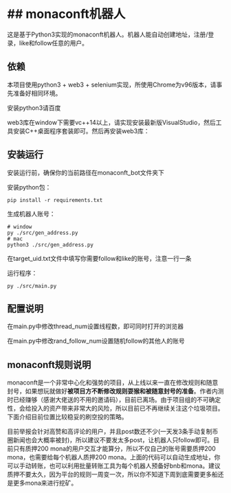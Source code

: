# ## monaconft机器人
这是基于Python3实现的monaconft机器人。机器人能自动创建地址，注册/登录，like和follow任意的用户。

## 依赖
本项目使用python3 + web3 + selenium实现，所使用Chrome为v96版本，请事先准备好相同环境。

安装python3请百度

web3库在window下需要vc++14以上，请实现安装最新版VisualStudio，然后工具安装C++桌面程序套装即可。然后再安装web3库：

## 安装运行
安装运行前，确保你的当前路径在monaconft_bot文件夹下

安装python包：
```shell
pip install -r requirements.txt
```

生成机器人账号：
```shell
# window
py ./src/gen_address.py
# mac
python3 ./src/gen_address.py
```

在target_uid.txt文件中填写你需要follow和like的账号，注意一行一条


运行程序：
```
py ./src/main.py
```

## 配置说明
在main.py中修改thread_num设置线程数，即可同时打开的浏览器

在main.py中修改rand_follow_num设置随机follow的其他人的账号

## monaconft规则说明
monaconft是一个非常中心化和强势的项目，从上线以来一直在修改规则和随意封号，如果想玩就做好**被项目方不断修改规则耍猴和被随意封号的准备**。作者内测时已经赚够（感谢大佬送的不用的邀请码），目前已离场。由于项目组的不可确定性，会给投入的资产带来非常大的风险，所以目前已不再继续关注这个垃圾项目。下面介绍目前位置比较稳妥的刷空投的策略。

目前举报会针对高赞和高评论的用户，并且post数还不少(一天发3条手动复制币圈新闻也会大概率被封)，所以建议不要发太多post，让机器人只follow即可。目前只有质押200 mona的用户交互才能算分，所以不仅自己的账号需要质押200 mona，也需要给每个机器人质押200 mona。上面的代码可以自动生成地址，你可以手动转账，也可以利用批量转账工具为每个机器人预备好bnb和mona。建议质押不要太久，因为平台的规则一周变一次，所以你不知道下周到底需要更多船还是更多mona来进行挖矿。

